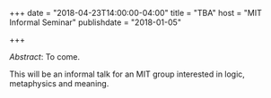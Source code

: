 +++
date = "2018-04-23T14:00:00-04:00"
title = "TBA"
host = "MIT Informal Seminar"
publishdate = "2018-01-05"

+++

*Abstract*: To come.

This will be an informal talk for an MIT group interested in logic, metaphysics and meaning.